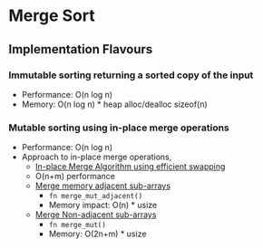 # Merge Sort

## Implementation Flavours

### Immutable sorting returning a sorted copy of the input
   * Performance: O(n log n) 
   * Memory: O(n log n) * heap alloc/dealloc sizeof(n)
   
### Mutable sorting using in-place merge operations
   * Performance: O(n log n)
   * Approach to in-place merge operations, 
      * [In-place Merge Algorithm using efficient swapping](./merge_in_place.md)
      * O(n+m) performance
      * [Merge memory adjacent sub-arrays](./merge_sequencial_access.md)
        * `fn merge_mut_adjacent()`
        * Memory impact: O(n) * usize
      * [Merge Non-adjacent sub-arrays](./merge_sequencial_access.md)
        * `fn merge_mut()`
        * Memory: O(2n+m) * usize

